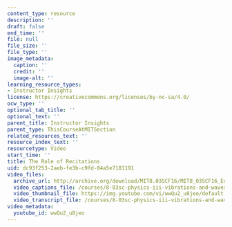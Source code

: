 ```yaml
---
content_type: resource
description: ''
draft: false
end_time: ''
file: null
file_size: ''
file_type: ''
image_metadata:
  caption: ''
  credit: ''
  image-alt: ''
learning_resource_types:
- Instructor Insights
license: https://creativecommons.org/licenses/by-nc-sa/4.0/
ocw_type: ''
optional_tab_title: ''
optional_text: ''
parent_title: Instructor Insights
parent_type: ThisCourseAtMITSection
related_resources_text: ''
resource_index_text: ''
resourcetype: Video
start_time: ''
title: The Role of Recitations
uid: dc93f253-2aeb-fe3b-c9fd-04a5e7181191
video_files:
  archive_url: http://archive.org/download/MIT8.03SCF16/MIT8_03SCF16_Educator09_Recitations_300k.mp4
  video_captions_file: /courses/8-03sc-physics-iii-vibrations-and-waves-fall-2016/bfbf7398e2a2540383c1e25bd25d555e_wwQu2_u8jeo.vtt
  video_thumbnail_file: https://img.youtube.com/vi/wwQu2_u8jeo/default.jpg
  video_transcript_file: /courses/8-03sc-physics-iii-vibrations-and-waves-fall-2016/0a8a52dbcc21a0e1c60b2558ff04abc1_wwQu2_u8jeo.pdf
video_metadata:
  youtube_id: wwQu2_u8jeo
---
```

